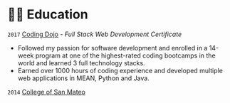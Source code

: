 # 👨‍🎓 Education

`2017` [Coding Dojo](https://www.codingdojo.com/) - _Full Stack Web Development Certificate_

- Followed my passion for software development and enrolled in a 14-week program at one of the
highest-rated coding bootcamps in the world and learned 3 full technology stacks.
- Earned over 1000 hours of coding experience and developed multiple web applications in MEAN, Python and Java.

`2014` [College of San Mateo](https://collegeofsanmateo.edu/)